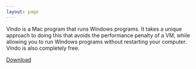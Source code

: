 ```yaml
---
layout: page
---
```


Vindo is a Mac program that runs Windows programs. It takes a unique approach to doing this that avoids the performance penalty of a VM, while allowing you to run Windows programs without restarting your computer. Vindo is also completely free.

<a class="download-button" href="http://bit.ly/vindo-0_9">Download</a>
